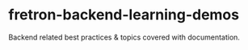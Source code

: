 # fretron-backend-learning-demos
Backend related best practices &amp; topics covered with documentation. 

